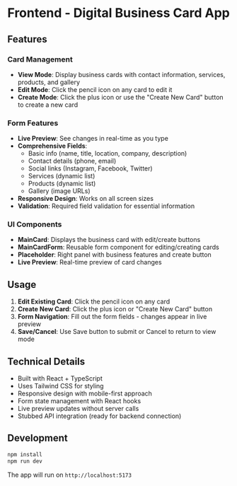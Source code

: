 # Frontend - Digital Business Card App

## Features

### Card Management
- **View Mode**: Display business cards with contact information, services, products, and gallery
- **Edit Mode**: Click the pencil icon on any card to edit it
- **Create Mode**: Click the plus icon or use the "Create New Card" button to create a new card

### Form Features
- **Live Preview**: See changes in real-time as you type
- **Comprehensive Fields**: 
  - Basic info (name, title, location, company, description)
  - Contact details (phone, email)
  - Social links (Instagram, Facebook, Twitter)
  - Services (dynamic list)
  - Products (dynamic list)
  - Gallery (image URLs)
- **Responsive Design**: Works on all screen sizes
- **Validation**: Required field validation for essential information

### UI Components
- **MainCard**: Displays the business card with edit/create buttons
- **MainCardForm**: Reusable form component for editing/creating cards
- **Placeholder**: Right panel with business features and create button
- **Live Preview**: Real-time preview of card changes

## Usage

1. **Edit Existing Card**: Click the pencil icon on any card
2. **Create New Card**: Click the plus icon or "Create New Card" button
3. **Form Navigation**: Fill out the form fields - changes appear in live preview
4. **Save/Cancel**: Use Save button to submit or Cancel to return to view mode

## Technical Details

- Built with React + TypeScript
- Uses Tailwind CSS for styling
- Responsive design with mobile-first approach
- Form state management with React hooks
- Live preview updates without server calls
- Stubbed API integration (ready for backend connection)

## Development

```bash
npm install
npm run dev
```

The app will run on `http://localhost:5173`
